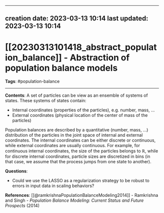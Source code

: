 
---
creation date: 2023-03-13 10:14
last updated: 2023-03-13 10:14
---
# [[20230313101418_abstract_population_balance]] - Abstraction of population balance models

__Tags__: #population-balance 

---
__Contents__: A set of particles can be view as an ensemble of systems of states. These systems of states contain:
* Internal coordinates (properties of the particles), e.g. number, mass, ...
* External coordinates (physical location of the center of mass of the particles)

Population balances are described by a quantitative (number, mass, ...) distribution of the particles in the joint space of internal and external coordinates. The internal coordinates can be either discrete or continuous, while external coordinates are usually continuous.
For example, for continuous internal coordinates, the size of the particles belongs to $\mathbb{R}$, while for discrete internal coordinates, particle sizes are discretized in bins (in that case, we assume that the process jumps from one state to another). 

**Questions**:
* Could we use the LASSO as a regularization strategy to be robust to errors in input data  in scaling behaviors?

__References__:
[[@ramkrishnaPopulationBalanceModeling2014]] - Ramkrishna and Singh - *Population Balance Modeling: Current Status and Future Prospects* (2014)